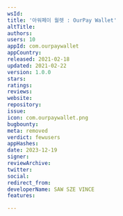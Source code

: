```yaml
---
wsId: 
title: '아워페이 월렛 : OurPay Wallet'
altTitle: 
authors: 
users: 10
appId: com.ourpaywallet
appCountry: 
released: 2021-02-18
updated: 2021-02-22
version: 1.0.0
stars: 
ratings: 
reviews: 
website: 
repository: 
issue: 
icon: com.ourpaywallet.png
bugbounty: 
meta: removed
verdict: fewusers
appHashes: 
date: 2023-12-19
signer: 
reviewArchive: 
twitter: 
social: 
redirect_from: 
developerName: SAW SZE VINCE
features: 

---
```


